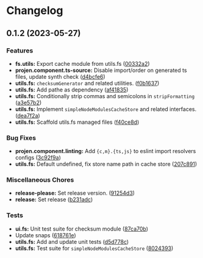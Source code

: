 # Changelog

## 0.1.2 (2023-05-27)


### Features

* **fs.utils:** Export cache module from utils.fs ([00332a2](https://github.com/ArroyoDev-LLC/components/commit/00332a296c8c23931aeecb9b1ab30f98f2e29ff3))
* **projen.component.ts-source:** Disable import/order on generated ts files, update synth check ([d4bcfe6](https://github.com/ArroyoDev-LLC/components/commit/d4bcfe65ed9782b78ef6896f88271325a87682e5))
* **utils.fs:** `checksumGenerator` and related utilities. ([f0b1637](https://github.com/ArroyoDev-LLC/components/commit/f0b1637dc130d73778c4c06dd48740235d08f035))
* **utils.fs:** Add pathe as dependency ([af41835](https://github.com/ArroyoDev-LLC/components/commit/af41835901482c019f486667b7a5c530a0541bef))
* **utils.fs:** Conditionally strip commas and semicolons in `stripFormatting` ([a3e57b2](https://github.com/ArroyoDev-LLC/components/commit/a3e57b2b551122799355be4a805bde963d3468c3))
* **utils.fs:** Implement `simpleNodeModulesCacheStore` and related interfaces. ([dea7f2a](https://github.com/ArroyoDev-LLC/components/commit/dea7f2ab63b7a05aa473c9554e41a267b126cc4b))
* **utils.fs:** Scaffold utils.fs managed files ([f40ce8d](https://github.com/ArroyoDev-LLC/components/commit/f40ce8d4fcfecaf04628e225e1dc6d27d91edf71))


### Bug Fixes

* **projen.component.linting:** Add `{c,m}.{ts,js}` to eslint import resolvers configs ([3c92f9a](https://github.com/ArroyoDev-LLC/components/commit/3c92f9aa63b40b75356e4c5cde44de9825d7afc0))
* **utils.fs:** Default undefined, fix store name path in cache store ([207c891](https://github.com/ArroyoDev-LLC/components/commit/207c8912d5dee4b71bbaefbdb2c2b68fcfda59fc))


### Miscellaneous Chores

* **release-please:** Set release version. ([91254d3](https://github.com/ArroyoDev-LLC/components/commit/91254d37f198bb0d7366d786fa56a3266dac77d8))
* **release:** Set release ([b231adc](https://github.com/ArroyoDev-LLC/components/commit/b231adc5f371681d5e2b52358be34fa451fd69db))


### Tests

* **ui.fs:** Unit test suite for checksum module ([87ca70b](https://github.com/ArroyoDev-LLC/components/commit/87ca70bf979d7eadc9a45c071e2f59a05df4a1b4))
* Update snaps ([618761e](https://github.com/ArroyoDev-LLC/components/commit/618761e2e9a782305d6a0f096678e35647a71abb))
* **utils.fs:** Add and update unit tests ([d5d778c](https://github.com/ArroyoDev-LLC/components/commit/d5d778c83cfaa25c8067496074f4b0889e2d75fa))
* **utils.fs:** Test suite for `simpleNodeModulesCacheStore` ([8024393](https://github.com/ArroyoDev-LLC/components/commit/8024393bb564583ef47d1bf419d47c8ff849daf5))
